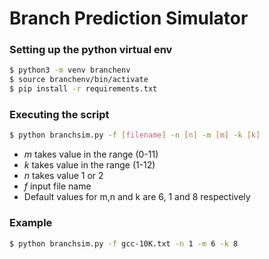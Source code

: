 # Branch Prediction Simulator

### Setting up the python virtual env
```sh
$ python3 -m venv branchenv
$ source branchenv/bin/activate
$ pip install -r requirements.txt
```

### Executing the script
```sh
$ python branchsim.py -f [filename] -n [n] -m [m] -k [k]
```

 - *m* takes value in the range (0-11)
 - *k* takes value in the range (1-12)
 - *n* takes value 1 or 2
 - *f* input file name
 - Default values for m,n and k are  6, 1 and 8 respectively

### Example
```sh
$ python branchsim.py -f gcc-10K.txt -n 1 -m 6 -k 8
```